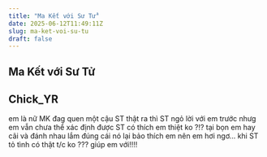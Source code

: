 ```yaml
---
title: "Ma Kết với Sư Tử"
date: 2025-06-12T11:49:11Z
slug: ma-ket-voi-su-tu
draft: false
---
```


## Ma Kết với Sư Tử

## Chick_YR

em là nữ MK đag quen một cậu ST
thật ra thì ST ngỏ lời với em trước nhưg em vẫn chưa thể xác định được ST có thích em thiệt ko ?!?
tại bọn em hay cãi và đánh nhau lắm  đúng cái nó lại bảo thích em nên em hơi ngơ...
khi ST tỏ tình có thật t/c ko ??? giúp em với!!!!